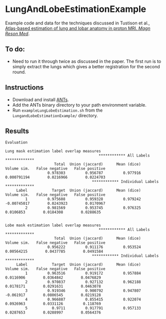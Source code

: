 # LungAndLobeEstimationExample

Example code and data for the techniques discussed in
Tustison et al., [Atlas-based estimation of lung and lobar anatomy in proton MRI. _Magn Reson Med_](http://www.ncbi.nlm.nih.gov/pubmed/26222827).

## To do:

* Need to run it through twice as discussed in the paper.  The first run is to simply extract the lungs which gives a better registration for the second round.

## Instructions

* Download and install [ANTs](https://github.com/stnava/ANTs).
* Add the ANTs binary directory to your path environment variable.
* Run ``exampleLungLobeEstimation.sh`` from the ``LungandLobeEstimationExample/`` directory.

## Results

```
Evaluation

Lung mask estimation label overlap measures
                                          ************ All Labels *************
                      Total  Union (jaccard)      Mean (dice)      Volume sim.   False negative   False positive
                   0.978303         0.956787         0.977916      0.000791194        0.0216966        0.0224703
                                       ************ Individual Labels *************
     Label           Target  Union (jaccard)      Mean (dice)      Volume sim.   False negative   False positive
         1         0.975608         0.959328         0.979242      -0.00745017        0.0243923        0.0170967
         2         0.981569         0.953745         0.976325        0.0106853        0.0184308        0.0288635


Lobe mask estimation label overlap measures
                                          ************ All Labels *************
                      Total  Union (jaccard)      Mean (dice)      Volume sim.   False negative   False positive
                   0.956222         0.911176         0.953524       0.00564215        0.0437785        0.0491584
                                       ************ Individual Labels *************
     Label           Target  Union (jaccard)      Mean (dice)      Volume sim.   False negative   False positive
         1         0.963516         0.919172         0.957884        0.0116906        0.0364842        0.0476829
         2         0.970837         0.927132         0.962188        0.0178171        0.0291631        0.0463078
         3         0.919346         0.900792         0.947807        -0.061917        0.0806545        0.0219128
         4         0.966887         0.855415         0.922074        0.0926963        0.0331126         0.118769
         5           0.9711         0.917791         0.957133        0.0287653        0.0288997        0.0564376
```

